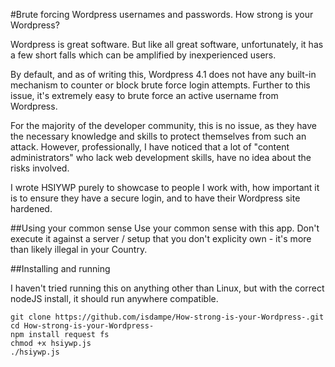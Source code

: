 #Brute forcing Wordpress usernames and passwords.
How strong is your Wordpress?

Wordpress is great software. But like all great software, unfortunately,
it has a few short falls which can be amplified by inexperienced users.

By default, and as of writing this, Wordpress 4.1 does not have any built-in
mechanism to counter or block brute force login attempts. Further to this issue,
it's extremely easy to brute force an active username from Wordpress.

For the majority of the developer community, this is no issue, as they have the
necessary knowledge and skills to protect themselves from such an attack. However,
professionally, I have noticed that a lot of "content administrators" who lack
web development skills, have no idea about the risks involved.

I wrote HSIYWP purely to showcase to people I work with, how important it is to
ensure they have a secure login, and to have their Wordpress site hardened.

##Using your common sense
Use your common sense with this app. Don't execute it against a server / setup
that you don't explicity own - it's more than likely illegal in your Country.

##Installing and running

I haven't tried running this on anything other than Linux, but with the correct
nodeJS install, it should run anywhere compatible.

```
git clone https://github.com/isdampe/How-strong-is-your-Wordpress-.git
cd How-strong-is-your-Wordpress-
npm install request fs
chmod +x hsiywp.js
./hsiywp.js
```
